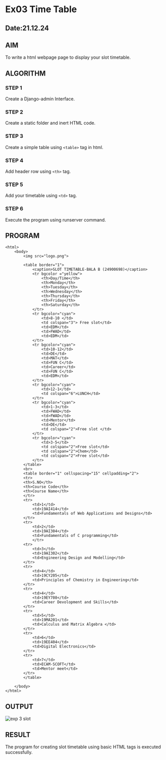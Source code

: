 # Ex03 Time Table
## Date:21.12.24

## AIM
To write a html webpage page to display your slot timetable.

## ALGORITHM
### STEP 1
Create a Django-admin Interface.

### STEP 2
Create a static folder and inert HTML code.

### STEP 3
Create a simple table using ```<table>``` tag in html.

### STEP 4
Add header row using ```<th>``` tag.

### STEP 5
Add your timetable using ```<td>``` tag.

### STEP 6
Execute the program using runserver command.

## PROGRAM

```
<html>
    <body>
        <img src="logo.png">

        <table border="1">
            <caption>SLOT TIMETABLE-BALA B (24900698)</caption>
            <tr bgcolor ="yellow">
                <th>Day/Time</th>
                <th>Monday</th>
                <th>Tuesday</th>
                <th>Wednesday</th>
                <th>Thursday</th>
                <th>Friday</th>
                <th>Saturday</th>
            </tr>
            <tr bgcolor="cyan">
                <td>8-10 </td>
                <td colspan="3"> Free slot</td>
                <td>EDM</td>
                <td>FWAD</td>
                <td>EDM</td>
            </tr>
            <tr bgcolor="cyan">
                <td>10-12</td>
                <td>DE</td>
                <td>MAT</td>
                <td>FUN C</td>
                <td>Career</td>
                <td>FUN C</td>
                <td>EDM</td>
            </tr>
            <tr bgcolor="cyan">
                <td>12-1</td>
                <td colspan="6">LUNCH</td>
            </tr>
            <tr bgcolor="cyan">
                <td>1-3</td>
                <td>FWAD</td>
                <td>FWAD</td>
                <td>Mentor</td>
                <td>DE</td>
                <td colspan="2">Free slot </td>
            </tr>
            <tr bgcolor="cyan">
                <td>3-5</td>
                <td colspan="2">Free slot</td>
                <td colspan="2">Chem</td>
                <td colspan="2">Free slot</td>
            </tr>
        </table>
        <br>
        <table border="1" cellspacing="15" cellpadding="2">
        <tr>
        <th>S.NO</th>
        <th>Course Code</th>
        <th>Course Name</th>
        </tr>
        <tr>
            <td>1</td>
            <td>19AI414</td>
            <td>Fundamentals of Web Applications and Designs</td>
        </tr>
        <tr>
            <td>2</td>
            <td>19AI304</td>
            <td>Fundamentals of C programming</td>
            </tr>
        <tr>
            <td>3</td>
            <td>19AI302</td>
            <td>Engineering Design and Modelling</td>
        </tr>
        <tr>
            <td>4</td>
            <td>19CY205</td>
            <td>Principles of Chemistry in Engineering</td>
        </tr>
        <tr>
            <td>4</td>
            <td>19EY708</td>
            <td>Career Devolopment and Skills</td>
        </tr>
        <tr>
            <td>5</td>
            <td>19MA201</td>
            <td>Calculus and Matrix Algebra </td>
        </tr>
        <tr>
            <td>6</td>
            <td>19EE404</td>
            <td>Digital Electronics</td>
        </tr>
        <tr>
            <td>7</td>
            <td>ECAM-SCOFT</td>
            <td>Mentor meet</td>
        </tr>
        </table>
        
    </body>
</html>
```

## OUTPUT

![exp 3 slot](https://github.com/user-attachments/assets/bee5cc8c-0601-4339-8f68-04a574252f90)

## RESULT
The program for creating slot timetable using basic HTML tags is executed successfully.


